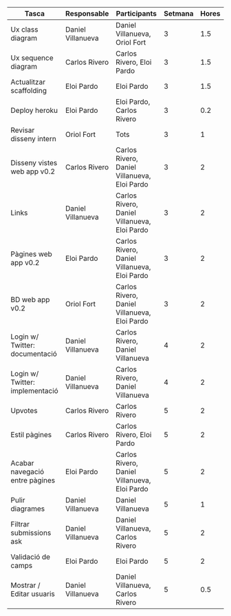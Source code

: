 | Tasca | Responsable | Participants | Setmana | Hores |
 ----------------- | ----------- | --------- | -------- | ------------------
| Ux class diagram | Daniel Villanueva | Daniel Villanueva, Oriol Fort | 3 | 1.5 |
| Ux sequence diagram | Carlos Rivero  | Carlos Rivero, Eloi Pardo | 3 | 1.5 |
| Actualitzar scaffolding | Eloi Pardo | Eloi Pardo | 3 | 1.5 |
| Deploy heroku | Eloi Pardo | Eloi Pardo, Carlos Rivero | 3 | 0.2 |
| Revisar disseny intern | Oriol Fort | Tots | 3 | 1 |
| Disseny vistes web app v0.2 | Carlos Rivero | Carlos Rivero, Daniel Villanueva, Eloi Pardo | 3 | 2 |
| Links  | Daniel Villanueva | Carlos Rivero, Daniel Villanueva, Eloi Pardo | 3 | 2 |
| Pàgines web app v0.2 | Eloi Pardo | Carlos Rivero, Daniel Villanueva, Eloi Pardo | 3 | 2 |
| BD web app v0.2 | Oriol Fort | Carlos Rivero, Daniel Villanueva, Eloi Pardo | 3 | 2 |
| Login w/ Twitter: documentació | Daniel Villanueva | Carlos Rivero, Daniel Villanueva | 4 | 2 |
| Login w/ Twitter: implementació | Daniel Villanueva | Carlos Rivero, Daniel Villanueva | 4 | 2 |
| Upvotes | Carlos Rivero | Carlos Rivero | 5 | 2 |
| Estil pàgines | Carlos Rivero | Carlos Rivero, Eloi Pardo | 5 | 2 |
| Acabar navegació entre pàgines | Eloi Pardo | Carlos Rivero, Daniel Villanueva, Eloi Pardo | 5 | 2 |
| Pulir diagrames | Daniel Villanueva | Daniel Villanueva | 5 | 1 |
| Filtrar submissions ask | Daniel Villanueva | Daniel Villanueva, Carlos Rivero | 5 | 2 |
| Validació de camps | Eloi Pardo | Eloi Pardo | 5 | 2 |
| Mostrar / Editar usuaris | Daniel Villanueva | Daniel Villanueva, Carlos Rivero | 5 | 0.5 |